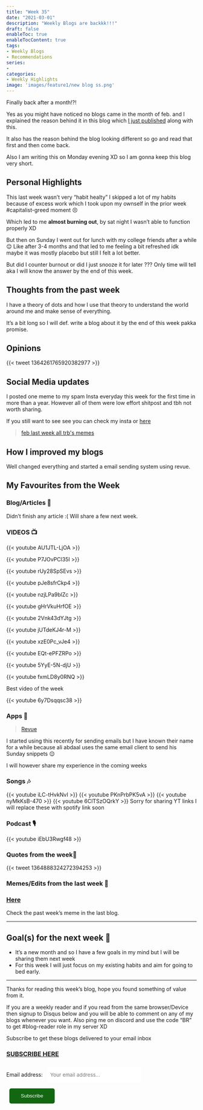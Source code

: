 ```yaml
---
title: "Week 35"
date: "2021-03-01"
description: "Weekly Blogs are backkk!!!"
draft: false
enableToc: true
enableTocContent: true
tags:
- Weekly Blogs 
- Recommendations 
series:
-
categories:
- Weekly Highlights
image: 'images/feature1/new blog ss.png'
---
```


Finally back after a month!?!

Yes as you might have noticed no blogs came in the month of feb. and I explained the reason behind it in this blog which [I just published](https://blog.teeaarbee.com/archives/why-does-the-website-look-different/) along with this.
 
It also has the reason behind the blog looking different so go and read that first and then come back.
 
Also I am writing this on Monday evening XD so I am gonna keep this blog very short.

## Personal Highlights 
This last week wasn’t very “habit healty” I skipped a lot of my habits because of excess work which I took upon my ownself in the prior week #capitalist-greed moment 😣

Which led to me **almost burning out**, by sat night I wasn’t able to function properly XD

But then on Sunday I went out for lunch with my college friends after a while 😌 Like after 3-4 months and that led to me feeling a bit refreshed idk maybe 
it was mostly placebo but still I felt a lot better. 

But did I counter burnout or did I just snooze it for later ??? Only time will tell aka I will know the answer by the end of this week.

## Thoughts from the past week
I have a theory of dots and how I use that theory to understand the world around me and make sense of everything.

It’s a bit long so I will def. write a blog about it by the end of this week pakka promise.

## Opinions 
{{< tweet 1364261765920382977 >}}

## Social Media updates 
I posted one meme to my spam Insta everyday this week for the first time in more than a year.
However all of them were low effort shitpost and tbh not worth sharing.

If you still want to see see you can check my insta or [here](https://imgur.com/a/msOkoPW)

<blockquote class="imgur-embed-pub" lang="en" data-id="a/msOkoPW"  ><a href="//imgur.com/a/msOkoPW">feb last week all trb&#39;s memes</a></blockquote><script async src="//s.imgur.com/min/embed.js" charset="utf-8"></script>

## How I improved my blogs 
Well changed everything and started a email sending system using revue.

## My Favourites from the Week 
### Blog/Articles 📑

Didn’t finish any article :( 
Will share a few next week.

### VIDEOS 📺
 {{< youtube AU1JTL-LjOA >}}

 {{< youtube P7JOvPCl35I >}}

 {{< youtube rUy28SpSEvs >}}

 {{< youtube pJe8sfrCkp4 >}}

 {{< youtube nzjLPa9blZc >}}

 {{< youtube gHrVkuHrfOE >}}

 {{< youtube 2Vnk43dYJtg >}}

 {{< youtube jUTdeKJ4r-M >}}

 {{< youtube xzE0Pc_vJe4 >}}

 {{< youtube EQt-ePFZRPo >}}

 {{< youtube 5YyE-5N-djU >}}

 {{< youtube fxmLD8y0RNQ >}}

Best video of the week

 {{< youtube 6y7Dsqqsc38 >}}

### Apps 📱 
> [Revue](https://bit.ly/3r7iMXI)

I started using this recently for sending emails but I have known their name for a while because ali abdaal uses the same email client to send his Sunday snippets 😌

I will however share my experience in the coming weeks
<br>
### Songs 🎶
{{< youtube iLC-tHvkNvI >}}
 {{< youtube PKnPrbPK5vA >}}
 {{< youtube nyMkKsB-470 >}}
 {{< youtube 6ClTSzOQrkY >}}
Sorry for sharing YT links I will replace these with spotify link soon
### Podcast 🎙
{{< youtube iEbU3Rwgf48 >}}
### Quotes from the week📃
{{< tweet 1364888324272394253 >}}

### Memes/Edits from the last week 🐒

### [Here](https://bit.ly/trbweek35memes)

Check the past week’s meme in the last blog.

----

## Goal(s) for the next week 🥅

- It’s a new month and so I have a few goals in my mind but I will be sharing them next week
- For this week I will just focus on my existing habits and aim for going to bed early.

----

Thanks for reading this week’s blog, hope you found something of value from it.

If you are a weekly reader and if you read from the same browser/Device then signup to Disqus below and you will be able to comment on any of my blogs whenever you want. Also ping me on discord and use the code “BR” to get #blog-reader role in my server XD

Subscribe to get these blogs delivered to your email inbox

### [SUBSCRIBE HERE](https://teeaarbee.com/#blog)
<div id="revue-embed">
<form action="https://www.getrevue.co/profile/teeaarbee/add_subscriber" method="post" id="revue-form" name="revue-form" target="_blank">
	<div class="revue-form-group">
	<label for="member_email">Email address: </label>
	<input class="mb-24 revue-form-field" placeholder="Your email address..." type="email" name="member[email]" id="member_email" style="width: 250px;padding: 8px;border-radius: 5px;font-family: inherit;border: 0;height: 40px;margin: 8px;">
	<div class="revue-form-actions" style="display: inline-block;">
		<input type="submit" class="button__large" value="Subscribe" name="member[subscribe]" id="member_submit" style="border: 0;height: 40px;width:120px;border-radius: 5px;background:#126710;color:#ffffff;cursor:pointer;margin: 8px;">
	</div>
	</div>
</form>
</div>
